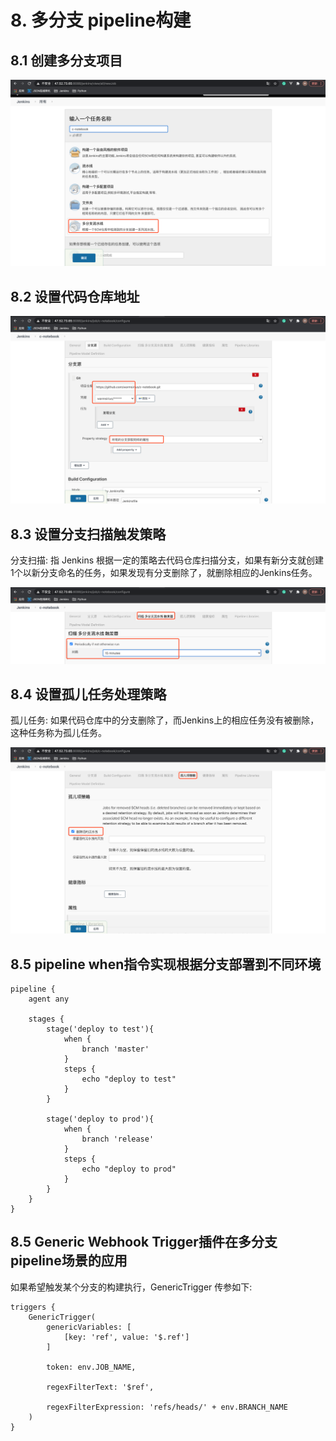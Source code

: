 # 8. 多分支 pipeline构建

## 8.1 创建多分支项目

![创建多分支项目](../assets/创建多分支项目.png)


## 8.2 设置代码仓库地址

![设置代码仓库地址](../assets/设置代码仓库地址.png)


## 8.3 设置分支扫描触发策略

分支扫描: 指 Jenkins 根据一定的策略去代码仓库扫描分支，如果有新分支就创建1个以新分支命名的任务，如果发现有分支删除了，就删除相应的Jenkins任务。

![多分支流水触发器](../assets/多分支流水触发器.png)


## 8.4 设置孤儿任务处理策略

孤儿任务: 如果代码仓库中的分支删除了，而Jenkins上的相应任务没有被删除，这种任务称为孤儿任务。


![孤儿任务策略](../assets/孤儿任务策略.png)


## 8.5 pipeline when指令实现根据分支部署到不同环境

```
pipeline {
    agent any

    stages {
        stage('deploy to test'){
            when {
                branch 'master'
            }
            steps {
                echo "deploy to test"
            }
        }
        
        stage('deploy to prod'){
            when {
                branch 'release'
            }
            steps {
                echo "deploy to prod"
            }
        }
    }
}
```

## 8.5 Generic Webhook Trigger插件在多分支pipeline场景的应用

如果希望触发某个分支的构建执行，GenericTrigger 传参如下:

```
triggers {
    GenericTrigger(
        genericVariables: [
            [key: 'ref', value: '$.ref']
        ]
        
        token: env.JOB_NAME,
        
        regexFilterText: '$ref',
        
        regexFilterExpression: 'refs/heads/' + env.BRANCH_NAME
    )
}
```




